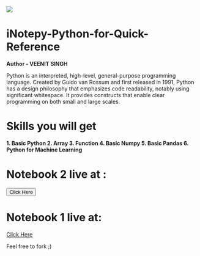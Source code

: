 

<img src="https://cdn.eventfinda.co.nz/uploads/events/transformed/1233472-549655-34.jpg?v=3">

# iNotepy-Python-for-Quick-Reference


<b>Author - VEENIT SINGH</b>

Python is an interpreted, high-level, general-purpose programming language. Created by Guido van Rossum and first released in 1991, Python has a design philosophy that emphasizes code readability, notably using significant whitespace. It provides constructs that enable clear programming on both small and large scales.

<h1>Skills you will get</h1>
<b>1. Basic Python
  2. Array
  3. Function
  4. Basic Numpy
  5. Basic Pandas
  6. Python for Machine Learning
 
  
  
  
  </b>
  
  # Notebook 2 live at :
<a href="https://veenits123.github.io/iNotepy-Python-for-Quick-Reference/"><button>Click Here</button></a>
# Notebook 1 live at:

<a href="https://veenits123.github.io/iNotepy-Python-for-Quick-Reference/iNotepy.html">
  Click Here
  </a>
  
Feel free to fork ;)
